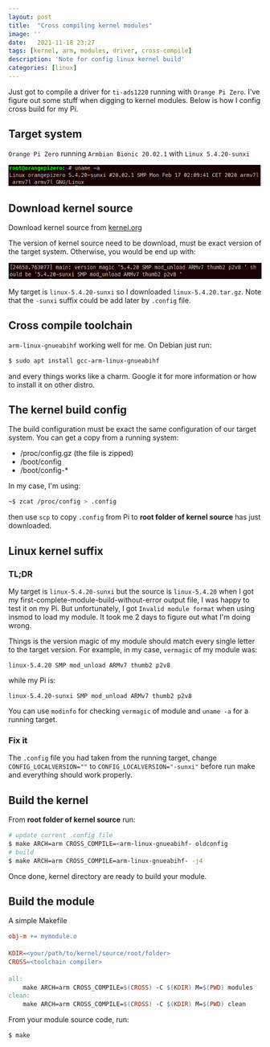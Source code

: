 ```yaml
---
layout: post
title:  "Cross compiling kernel modules"
image: ''
date:   2021-11-18 23:27
tags: [kernel, arm, modules, driver, cross-compile]
description: 'Note for config linux kernel build'
categories: [linux]
---
```


Just got to compile a driver for `ti-ads1220` running with `Orange Pi Zero`. 
I've figure out some stuff when digging to kernel modules. 
Below is how I config cross build for my Pi.

## Target system

`Orange Pi Zero` running `Armbian Bionic 20.02.1` with `Linux 5.4.20-sunxi`

![alt target-system](/assets/cross-compiling-kernel-modules/target-system.png "armbian orange pi zero")

## Download kernel source

Download kernel source from [kernel.org](https://mirrors.edge.kernel.org/pub/linux/kernel/)

The version of kernel source need to be download, must be exact version of 
the target system. Otherwise, you would be end up with:

![alt mod_unload](/assets/cross-compiling-kernel-modules/mod_unload.png "mod_unload caused by different magic version")

My target is `linux-5.4.20-sunxi` so I downloaded `linux-5.4.20.tar.gz`. 
Note that the `-sunxi` suffix could be add later by `.config` file.

## Cross compile  toolchain

`arm-linux-gnueabihf` working well for me. 
On Debian just run:
```sh
$ sudo apt install gcc-arm-linux-gnueabihf
``` 
and every things works like a charm. Google it for more information or how to install it on other distro.

## The kernel build config

The build configuration must be exact the same configuration 
of our target system.
You can get a copy from a running system:
- /proc/config.gz (the file is zipped)
- /boot/config
- /boot/config-*

In my case, I'm using:
```sh
~$ zcat /proc/config > .config
```

then use `scp` to copy `.config` from Pi to **root folder of kernel source** has just
downloaded.

## Linux kernel suffix

### TL;DR

My target is `linux-5.4.20-sunxi` but the source is `linux-5.4.20` when I got 
my first-complete-module-build-without-error output file, I was happy to 
test it on my Pi. But unfortunately, I got `Invalid module format` when using
insmod to load my module. It took me 2 days to figure out what I'm doing wrong.

Things is the version magic of my module should match every single letter to 
the target version. For example, in my case, `vermagic` of my module was:
```
linux-5.4.20 SMP mod_unload ARMv7 thumb2 p2v8
```
while my Pi is:
```
linux-5.4.20-sunxi SMP mod_unload ARMv7 thumb2 p2v8
```
You can use `modinfo` for checking `vermagic` of module and `uname -a` for 
a running target.

### Fix it

The `.config` file you had taken from the running target, 
change `CONFIG_LOCALVERSION=""` to `CONFIG_LOCALVERSION="-sunxi"` before run 
make and everything should work properly.

## Build the kernel

From **root folder of kernel source** run:
```sh
# update current .config file
$ make ARCH=arm CROSS_COMPILE=<arm-linux-gnueabihf- oldconfig
# build 
$ make ARCH=arm CROSS_COMPILE=arm-linux-gnueabihf- -j4
```
Once done, kernel directory are ready to build your module.

## Build the module

A simple Makefile

```Makefile
obj-m += mymodule.o

KDIR=<your/path/to/kernel/source/root/folder>
CROSS=<toolchain compiler>

all:
	make ARCH=arm CROSS_COMPILE=$(CROSS) -C $(KDIR) M=$(PWD) modules
clean:
	make ARCH=arm CROSS_COMPILE=$(CROSS) -C $(KDIR) M=$(PWD) clean
```

From your module source code, run:

```sh 
$ make
```

<!-- [Reference](https://blukat.me/2017/12/cross-compile-arm-kernel-module/) -->































